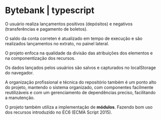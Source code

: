 <h1>Bytebank | typescript</h1>

O usuário realiza lançamentos positivos (depósitos) e negativos (transferências e pagamento de boletos).

O saldo da conta correten é atualizado em tempo de execução e são realizados lançamentos no extrato, no painel lateral.

O projeto enfoca na qualidade da divisão das atribuições dos elementos e na componentização dos recursos.

Os dados lançados pelos usuários são salvos e capturados no localStorage do navegador.

A organização profissional e técnica do repositório também é um ponto alto do projeto, mantendo o sistema organizado, com componentes facilmente reutilizáveis e com um gerenciamento de dependências preciso, facilitando a manutenção.

O projeto também utiliza a implementação de <strong>módulos</strong>. Fazendo bom uso dos recursos introduzido no EC6 (ECMA Script 2015).